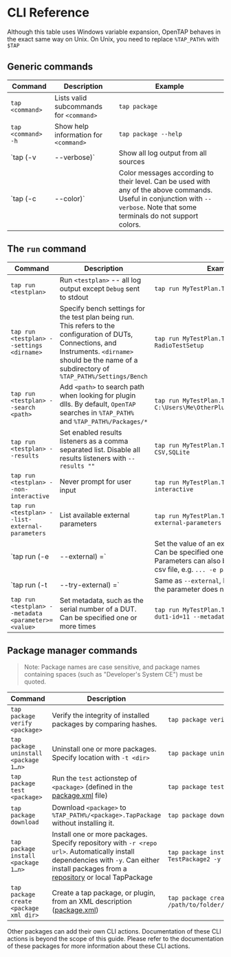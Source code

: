 CLI Reference
============

Although this table uses Windows variable expansion, OpenTAP behaves in the exact same way on Unix. On Unix, you need to replace `%TAP_PATH%` with `$TAP`

## Generic commands
| Command                          | Description                                                                                                                                                                 | Example                                    |
|----------------------------------|-----------------------------------------------------------------------------------------------------------------------------------------------------------------------------|--------------------------------------------|
| `tap <command>`                  | Lists valid subcommands for `<command>`                                                                                                                                     | `tap package`                              |
| `tap <command> -h`               | Show help information for `<command>`                                                                                                                                       | `tap package --help`                       |
| `tap <command> (-v | --verbose)` | Show all log output from all sources                                                                                                                                        | `tap package run MyTestPlan.TapPlan -v`    |
| `tap <command> (-c | --color)`   | Color messages according to their level. Can be used with any of the above commands. Useful in conjunction with `--verbose`. Note that some terminals do not support colors. | `tap package run MyTestPlan.TapPlan -v -c` |



## The `run` command
| Command                                                        | Description                                                                                                                                                                                                | Example                                                                      |
|----------------------------------------------------------------|------------------------------------------------------------------------------------------------------------------------------------------------------------------------------------------------------------|------------------------------------------------------------------------------|
| `tap run <testplan>`                                           | Run `<testplan>` -- all log output except `Debug` sent to stdout                                                                                                                                           | `tap run MyTestPlan.TapPlan`                                                 |
| `tap run <testplan> --settings <dirname>`                      | Specify bench settings for the test plan being run. This refers to the configuration of DUTs, Connections, and Instruments. `<dirname>` should be the name of a subdirectory of `%TAP_PATH%/Settings/Bench` | `tap run MyTestPlan.TapPlan --settings RadioTestSetup`                       |
| `tap run <testplan> --search <path>`                           | Add `<path>` to search path when looking for plugin dlls. By default, `OpenTAP` searches in `%TAP_PATH%` and `%TAP_PATH%/Packages/*`                                                                       | `tap run MyTestPlan.TapPlan --search C:\Users\Me\OtherPlugins\MyDutProvider` |
| `tap run <testplan> --results`                                 | Set enabled results listeners as a comma separated list. Disable all results listeners with `--results ""`                                                                                             | `tap run MyTestPlan.TapPlan --results CSV,SQLite        `                    |
| `tap run <testplan> --non-interactive`                         | Never prompt for user input                                                                                                                                                                                | `tap run MyTestPlan.TapPlan --non-interactive`                               |
| `tap run <testplan> --list-external-parameters`                | List available external parameters                                                                                                                                                                         | `tap run MyTestPlan.TapPlan --list-external-parameters  `                    |
| `tap run <testplan> (-e | --external) <parameter>=<value>`     | Set the value of an external parameter. Can be specified one or more times. Parameters can also be loaded from a csv file, e.g. `... -e params.csv`                                                        | `tap run MyTestPlan.TapPlan -e delay=1.0 -e timeout=5.0  `                   |
| `tap run <testplan> (-t | --try-external) <parameter>=<value>` | Same as `--external`, but ignore errors if the parameter does not exist.                                                                                                                                   | `tap run MyTestPlan.TapPlan -t delay=1.0 -t timeout=5.0 -t nonexistent=fine` |
| `tap run <testplan> --metadata <parameter>=<value>`            | Set metadata, such as the serial number of a DUT. Can be specified one or more times                                                                                                                       | `tap run MyTestPlan.TapPlan --metadata dut1-id=11 --metadata dut2-id=17`     |


## Package manager commands
> Note: Package names are case sensitive, and package names containing spaces (such as "Developer's System CE") must be quoted.

| Command                                | Description                                                                                                                                                                                                           | Example                                                          |
|----------------------------------------|-----------------------------------------------------------------------------------------------------------------------------------------------------------------------------------------------------------------------|------------------------------------------------------------------|
| `tap package verify <package>`         | Verify the integrity of installed packages by comparing hashes.                                                                                                                                                       | `tap package verify OpenTAP `                                    |
| `tap package uninstall <package 1…n>`  | Uninstall one or more packages. Specify location with `-t <dir>`                                                                                                                                                      | `tap package uninstall Demonstration Python`                     |
| `tap package test <package>`           | Run the `test` actionstep of `<package>` (defined in the [package.xml](../../Developer%20Guide/Plugin%20Packaging%20and%20Versioning/#plugin-packaging-and-versioning) file)                                          | `tap package test OpenTAP`                                       |
| `tap package download`                 | Download `<package>` to `%TAP_PATH%/<package>.TapPackage` without installing it.                                                                                                                                      | `tap package download TestPackage2`                              |
| `tap package install <package 1…n>`    | Install one or more packages. Specify repository with `-r <repo url>`. Automatically install dependencies with `-y`. Can either install packages from a [repository](http://packages.opentap.io/) or local TapPackage | `tap package install TestPackage1 TestPackage2 -y`               |
| `tap package create <package xml dir>` | Create a tap package, or plugin, from an XML description ([package.xml](../../Developer%20Guide/Plugin%20Packaging%20and%20Versioning/#plugin-packaging-and-versioning))                                              | `tap package create /path/to/folder/containing/package.xml/file` |

Other packages can add their own CLI actions. Documentation of these CLI actions is beyond the scope of this guide. Please refer to the documentation of these packages for more information about these CLI actions.


<style>

</style>